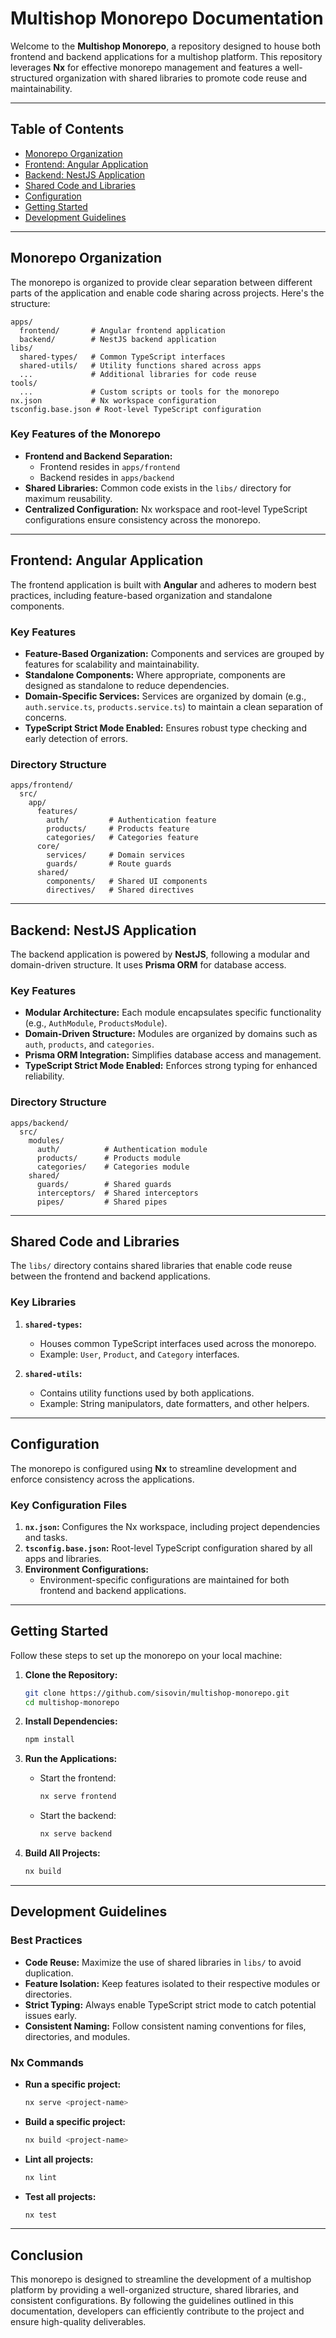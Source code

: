 # Multishop Monorepo Documentation

Welcome to the **Multishop Monorepo**, a repository designed to house both frontend and backend applications for a multishop platform. This repository leverages **Nx** for effective monorepo management and features a well-structured organization with shared libraries to promote code reuse and maintainability.

---

## Table of Contents
- [Monorepo Organization](#monorepo-organization)
- [Frontend: Angular Application](#frontend-angular-application)
- [Backend: NestJS Application](#backend-nestjs-application)
- [Shared Code and Libraries](#shared-code-and-libraries)
- [Configuration](#configuration)
- [Getting Started](#getting-started)
- [Development Guidelines](#development-guidelines)

---

## Monorepo Organization

The monorepo is organized to provide clear separation between different parts of the application and enable code sharing across projects. Here's the structure:

```
apps/
  frontend/       # Angular frontend application
  backend/        # NestJS backend application
libs/
  shared-types/   # Common TypeScript interfaces
  shared-utils/   # Utility functions shared across apps
  ...             # Additional libraries for code reuse
tools/
  ...             # Custom scripts or tools for the monorepo
nx.json           # Nx workspace configuration
tsconfig.base.json # Root-level TypeScript configuration
```

### Key Features of the Monorepo
- **Frontend and Backend Separation:** 
  - Frontend resides in `apps/frontend`
  - Backend resides in `apps/backend`
- **Shared Libraries:** Common code exists in the `libs/` directory for maximum reusability.
- **Centralized Configuration:** Nx workspace and root-level TypeScript configurations ensure consistency across the monorepo.

---

## Frontend: Angular Application

The frontend application is built with **Angular** and adheres to modern best practices, including feature-based organization and standalone components.

### Key Features
- **Feature-Based Organization:** Components and services are grouped by features for scalability and maintainability.
- **Standalone Components:** Where appropriate, components are designed as standalone to reduce dependencies.
- **Domain-Specific Services:** Services are organized by domain (e.g., `auth.service.ts`, `products.service.ts`) to maintain a clean separation of concerns.
- **TypeScript Strict Mode Enabled:** Ensures robust type checking and early detection of errors.

### Directory Structure
```
apps/frontend/
  src/
    app/
      features/
        auth/         # Authentication feature
        products/     # Products feature
        categories/   # Categories feature
      core/
        services/     # Domain services
        guards/       # Route guards
      shared/
        components/   # Shared UI components
        directives/   # Shared directives
```

---

## Backend: NestJS Application

The backend application is powered by **NestJS**, following a modular and domain-driven structure. It uses **Prisma ORM** for database access.

### Key Features
- **Modular Architecture:** Each module encapsulates specific functionality (e.g., `AuthModule`, `ProductsModule`).
- **Domain-Driven Structure:** Modules are organized by domains such as `auth`, `products`, and `categories`.
- **Prisma ORM Integration:** Simplifies database access and management.
- **TypeScript Strict Mode Enabled:** Enforces strong typing for enhanced reliability.

### Directory Structure
```
apps/backend/
  src/
    modules/
      auth/          # Authentication module
      products/      # Products module
      categories/    # Categories module
    shared/
      guards/        # Shared guards
      interceptors/  # Shared interceptors
      pipes/         # Shared pipes
```

---

## Shared Code and Libraries

The `libs/` directory contains shared libraries that enable code reuse between the frontend and backend applications.

### Key Libraries
1. **`shared-types`:**
   - Houses common TypeScript interfaces used across the monorepo.
   - Example: `User`, `Product`, and `Category` interfaces.

2. **`shared-utils`:**
   - Contains utility functions used by both applications.
   - Example: String manipulators, date formatters, and other helpers.

---

## Configuration

The monorepo is configured using **Nx** to streamline development and enforce consistency across the applications.

### Key Configuration Files
1. **`nx.json`:** Configures the Nx workspace, including project dependencies and tasks.
2. **`tsconfig.base.json`:** Root-level TypeScript configuration shared by all apps and libraries.
3. **Environment Configurations:**
   - Environment-specific configurations are maintained for both frontend and backend applications.

---

## Getting Started

Follow these steps to set up the monorepo on your local machine:

1. **Clone the Repository:**
   ```bash
   git clone https://github.com/sisovin/multishop-monorepo.git
   cd multishop-monorepo
   ```

2. **Install Dependencies:**
   ```bash
   npm install
   ```

3. **Run the Applications:**
   - Start the frontend:
     ```bash
     nx serve frontend
     ```
   - Start the backend:
     ```bash
     nx serve backend
     ```

4. **Build All Projects:**
   ```bash
   nx build
   ```

---

## Development Guidelines

### Best Practices
- **Code Reuse:** Maximize the use of shared libraries in `libs/` to avoid duplication.
- **Feature Isolation:** Keep features isolated to their respective modules or directories.
- **Strict Typing:** Always enable TypeScript strict mode to catch potential issues early.
- **Consistent Naming:** Follow consistent naming conventions for files, directories, and modules.

### Nx Commands
- **Run a specific project:**
  ```bash
  nx serve <project-name>
  ```
- **Build a specific project:**
  ```bash
  nx build <project-name>
  ```
- **Lint all projects:**
  ```bash
  nx lint
  ```
- **Test all projects:**
  ```bash
  nx test
  ```

---

## Conclusion

This monorepo is designed to streamline the development of a multishop platform by providing a well-organized structure, shared libraries, and consistent configurations. By following the guidelines outlined in this documentation, developers can efficiently contribute to the project and ensure high-quality deliverables.
